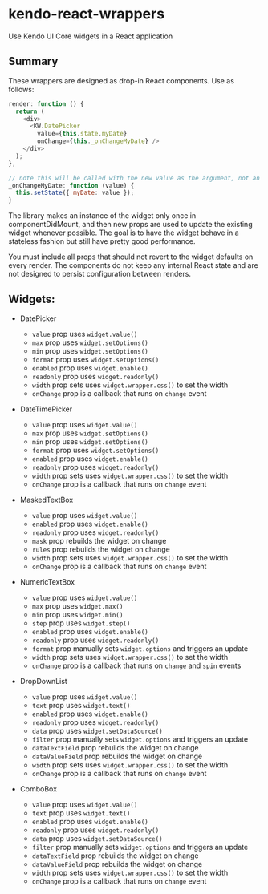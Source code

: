 # kendo-react-wrappers
Use Kendo UI Core widgets in a React application

## Summary
These wrappers are designed as drop-in React components. Use as follows:

```js
render: function () {
  return (
    <div>
      <KW.DatePicker
        value={this.state.myDate}
        onChange={this._onChangeMyDate} />
    </div>
  );
},

// note this will be called with the new value as the argument, not an event
_onChangeMyDate: function (value) {
  this.setState({ myDate: value });
}
```

The library makes an instance of the widget only once in componentDidMount, and then new props are used to update the existing widget whenever possible.
The goal is to have the widget behave in a stateless fashion but still have pretty good performance.

You must include all props that should not revert to the widget defaults on every render. The components do not keep any internal React state and are not designed to persist configuration between renders.

## Widgets:

- DatePicker
  - `value` prop uses `widget.value()`
  - `max` prop uses `widget.setOptions()`
  - `min` prop uses `widget.setOptions()`
  - `format` prop uses `widget.setOptions()`
  - `enabled` prop uses `widget.enable()`
  - `readonly` prop uses `widget.readonly()`
  - `width` prop sets uses `widget.wrapper.css()` to set the width
  - `onChange` prop is a callback that runs on `change` event

- DateTimePicker
  - `value` prop uses `widget.value()`
  - `max` prop uses `widget.setOptions()`
  - `min` prop uses `widget.setOptions()`
  - `format` prop uses `widget.setOptions()`
  - `enabled` prop uses `widget.enable()`
  - `readonly` prop uses `widget.readonly()`
  - `width` prop sets uses `widget.wrapper.css()` to set the width
  - `onChange` prop is a callback that runs on `change` event

- MaskedTextBox
  - `value` prop uses `widget.value()`
  - `enabled` prop uses `widget.enable()`
  - `readonly` prop uses `widget.readonly()`
  - `mask` prop rebuilds the widget on change
  - `rules` prop rebuilds the widget on change
  - `width` prop sets uses `widget.wrapper.css()` to set the width
  - `onChange` prop is a callback that runs on `change` event

- NumericTextBox
  - `value` prop uses `widget.value()`
  - `max` prop uses `widget.max()`
  - `min` prop uses `widget.min()`
  - `step` prop uses `widget.step()`
  - `enabled` prop uses `widget.enable()`
  - `readonly` prop uses `widget.readonly()`
  - `format` prop manually sets `widget.options` and triggers an update
  - `width` prop sets uses `widget.wrapper.css()` to set the width
  - `onChange` prop is a callback that runs on `change` and `spin` events

- DropDownList
  - `value` prop uses `widget.value()`
  - `text` prop uses `widget.text()`
  - `enabled` prop uses `widget.enable()`
  - `readonly` prop uses `widget.readonly()`
  - `data` prop uses `widget.setDataSource()`
  - `filter` prop manually sets `widget.options` and triggers an update
  - `dataTextField` prop rebuilds the widget on change
  - `dataValueField` prop rebuilds the widget on change
  - `width` prop sets uses `widget.wrapper.css()` to set the width
  - `onChange` prop is a callback that runs on `change` event

- ComboBox
  - `value` prop uses `widget.value()`
  - `text` prop uses `widget.text()`
  - `enabled` prop uses `widget.enable()`
  - `readonly` prop uses `widget.readonly()`
  - `data` prop uses `widget.setDataSource()`
  - `filter` prop manually sets `widget.options` and triggers an update
  - `dataTextField` prop rebuilds the widget on change
  - `dataValueField` prop rebuilds the widget on change
  - `width` prop sets uses `widget.wrapper.css()` to set the width
  - `onChange` prop is a callback that runs on `change` event
